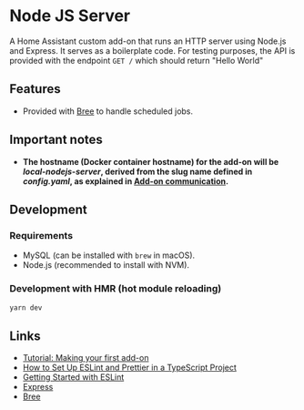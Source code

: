 # Node JS Server

A Home Assistant custom add-on that runs an HTTP server using Node.js and Express. It serves as a boilerplate code. For testing purposes, the API is provided with the endpoint `GET /` which should return "Hello World"

## Features

- Provided with [Bree](https://www.npmjs.com/package/bree) to handle scheduled jobs.

## Important notes

- **The hostname (Docker container hostname) for the add-on will be *local-nodejs-server*, derived from the slug name defined in *config.yaml*, as explained in [Add-on communication](https://developers.home-assistant.io/docs/add-ons/communication).**

## Development

### Requirements

- MySQL (can be installed with `brew` in macOS).
- Node.js (recommended to install with NVM).

### Development with HMR (hot module reloading)

```bash
yarn dev
```

## Links

- [Tutorial: Making your first add-on](https://developers.home-assistant.io/docs/add-ons/tutorial)
- [How to Set Up ESLint and Prettier in a TypeScript Project](https://dev.to/forhad96/-how-to-set-up-eslint-and-prettier-in-a-typescript-project-3pi2)
- [Getting Started with ESLint](https://eslint.org/docs/latest/use/getting-started)
- [Express](https://expressjs.com/)
- [Bree](https://www.npmjs.com/package/bree)
